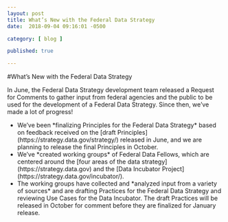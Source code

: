 ```yaml
---
layout: post
title: What’s New with the Federal Data Strategy
date:  2018-09-04 09:16:01 -0500

category: [ blog ]

published: true

---
```


#What’s New with the Federal Data Strategy

In June, the Federal Data Strategy development team released a Request for Comments to gather input from federal agencies and the public to be used for the development of a Federal Data Strategy. Since then, we’ve made a lot of progress!

<ul>
<li>We’ve been *finalizing Principles for the Federal Data Strategy* based on feedback received on the [draft Principles](https://strategy.data.gov/strategy/) released in June, and we are planning to release the final Principles in October.</li>

<li>We’ve *created working groups* of Federal Data Fellows, which are centered around the [four areas of the data strategy](https://strategy.data.gov) and the [Data Incubator Project](https://strategy.data.gov/incubator/).</li>

<li>The working groups have collected and *analyzed input from a variety of sources* and are drafting Practices for the Federal Data Strategy and reviewing Use Cases for the Data Incubator. The draft Practices will be released in October for comment before they are finalized for January release.</li>
</ul>

